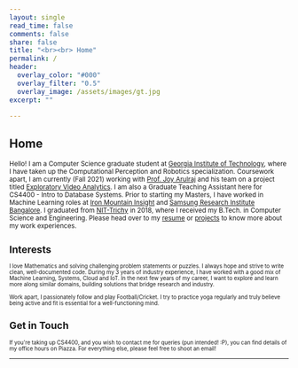 ```yaml
---
layout: single
read_time: false
comments: false
share: false
title: "<br><br> Home"
permalink: /
header:
  overlay_color: "#000"
  overlay_filter: "0.5"
  overlay_image: /assets/images/gt.jpg
excerpt: ""

---
```


## Home

<small> Hello! I am a Computer Science graduate student at [Georgia Institute of Technology](https://www.gatech.edu/), where I have taken up the Computational Perception and Robotics specialization. Coursework apart, I am currently (Fall 2021) working with [Prof. Joy Arulraj](https://www.cc.gatech.edu/~jarulraj/) and his team on a project titled [Exploratory Video Analytics](https://github.com/georgia-tech-db/eva). I am also a Graduate Teaching Assistant here for CS4400 - Intro to Database Systems. Prior to starting my Masters, I have worked in Machine Learning roles at [Iron Mountain Insight](https://www.ironmountain.com/services/content-service-platform) and [Samsung Research Institute Bangalore](https://research.samsung.com/sri-b). I graduated from [NIT-Trichy](https://www.nitt.edu/home/academics/departments/cse/) in 2018, where I received my B.Tech. in Computer Science and Engineering. Please head over to my [resume](/resume) or [projects](/projects) to know more about my work experiences.

## Interests

<small> I love Mathematics and solving challenging problem statements or puzzles. I always hope and strive to write clean, well-documented code. During my 3 years of industry experience, I have worked with a good mix of Machine Learning, Systems, Cloud and IoT. In the next few years of my career, I want to explore and learn more along similar domains, building solutions that bridge research and industry.  </small>

<small> Work apart, I passionately follow and play Football/Cricket. I try to practice yoga regularly and truly believe being active and fit is essential for a well-functioning mind. </small>

## Get in Touch

<small> If you're taking up CS4400, and you wish to contact me for queries (pun intended! :P), you can find details of my office hours on Piazza. For everything else, please feel free to shoot an email! </small>


<div id='featured'></div>


---
